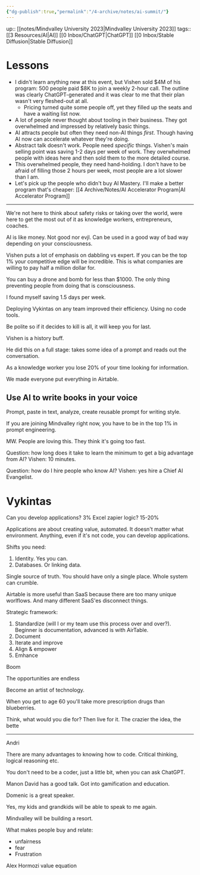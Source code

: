 ```yaml
---
{"dg-publish":true,"permalink":"/4-archive/notes/ai-summit/"}
---
```


up:: [[notes/Mindvalley University 2023\|Mindvalley University 2023]]
tags:: [[3 Resources/AI\|AI]] [[0 Inbox/ChatGPT\|ChatGPT]] [[0 Inbox/Stable Diffusion\|Stable Diffusion]]

# Lessons

- I didn't learn anything new at this event, but Vishen sold $4M of his program: 500 people paid $8K to join a weekly 2-hour call. The outline was clearly ChatGPT-generated and it was clear to me that their plan wasn't very fleshed-out at all.
	- Pricing turned quite some people off, yet they filled up the seats and have a waiting list now.
- A lot of people never thought about tooling in their business. They got overwhelmed and impressed by relatively basic things.
- AI attracts people but often they need non-AI things *first*. Though having AI now can accelerate whatever they're doing.
- Abstract talk doesn't work. People need *specific* things. Vishen's main selling point was saving 1-2 days per week of work. They overwhelmed people with ideas here and then sold them to the more detailed course.
- This overwhelmed people, they need hand-holding. I don't have to be afraid of filling those 2 hours per week, most people are a lot slower than I am.
- Let's pick up the people who didn't buy AI Mastery. I'll make a better program that's cheaper: [[4 Archive/Notes/AI Accelerator Program\|AI Accelerator Program]]

---

We're not here to think about safety risks or taking over the world, were here to get the most out of it as knowledge workers, entrepreneurs, coaches.

AI is like money. Not good nor evjl. Can be used in a good way of bad way depending on your consciousness.

Vishen puts a lot of emphasis on dabbling vs expert. If you can be the top 1% your competitive edge will be incredible. This is what companies are willing to pay half a million dollar for.

You can buy a drone and bomb for less than $1000. The only thing preventing people from doing that is consciousness.

I found myself saving 1.5 days per week.

Deploying Vykintas on any team improved their efficiency. Using no code tools.

Be polite so if it decides to kill is all, it will keep you for last.

Vishen is a history buff.

He did this on a full stage: takes some idea of a prompt and reads out the conversation.

As a knowledge worker you lose 20% of your time looking for information.

We made everyone put everything in Airtable.

## Use AI to write books in your voice
Prompt, paste in text, analyze, create reusable prompt for writing style.

If you are joining Mindvalley right now, you have to be in the top 1% in prompt engineering.

MW. People are loving this. They think it's going too fast.

Question: how long does it take to learn the minimum to get a big advantage from AI? Vishen: 10 minutes.

Question: how do I hire people who know AI? Vishen: yes hire a Chief AI Evangelist.

# Vykintas
Can you develop applications? 3%
Excel zapier logic? 15-20%

Applications are about creating value, automated. It doesn't matter what environment. Anything, even if it's not code, you can develop applications.

Shifts you need:
1. Identity. Yes you can.
2. Databases. Or linking data.

Single source of truth. You should have only a single place. Whole system can crumble. 

Airtable is more useful than SaaS because there are too many unique worlflows. And many different SaaS'es disconnect things.

Strategic framework:
1. Standardize (will I or my team use this process over and over?). Beginner is documentation, advanced is with AirTable.
2. Document
3. Iterate and improve
4. Align & empower
5. Emhance

Boom

The opportunities are endless

Become an artist of technology.

When you get to age 60 you'll take more prescription drugs than blueberries.

Think, what would you die for? Then live for it. The crazier the idea, the bette

---

Andri

There are many advantages to knowing how to code. Critical thinking, logical reasoning etc.

You don't need to be a coder, just a little bit, when you can ask ChatGPT.

Manon David has a good talk. Got into gamification and education.

Domenic is a great speaker.

Yes, my kids and grandkids will be able to speak to me again.

Mindvalley will be building a resort.

What makes people buy and relate:
- unfairness
- fear
- Frustration

Alex Hormozi value equation


